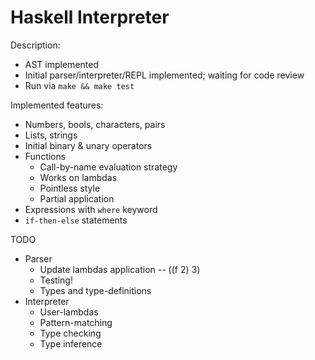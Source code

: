 # Haskell Interpreter


Description:
- AST implemented
- Initial parser/interpreter/REPL implemented; waiting for code review
- Run via `make && make test`


Implemented features:
- Numbers, bools, characters, pairs
- Lists, strings
- Initial binary & unary operators
- Functions
    - Call-by-name evaluation strategy
    - Works on lambdas
    - Pointless style 
    - Partial application
- Expressions with `where` keyword
- `if-then-else` statements


TODO
- Parser
    - Update lambdas application -- ((f 2) 3)
    - Testing!
    - Types and type-definitions
- Interpreter
    - User-lambdas
    - Pattern-matching
    - Type checking
    - Type inference